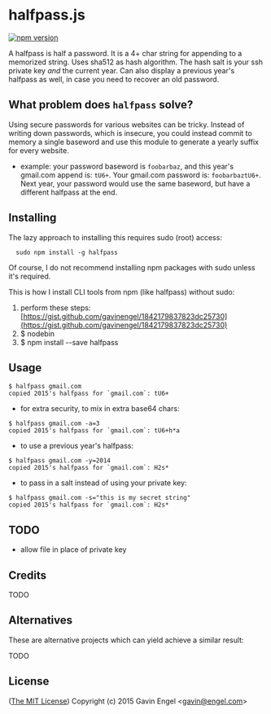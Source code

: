 # halfpass.js

[![npm version](https://badge.fury.io/js/halfpass.svg)](http://badge.fury.io/js/halfpass)

A halfpass is half a password. It is a 4+ char string for appending to a memorized string.  Uses sha512 as hash algorithm.  The hash salt is your ssh private key *and* the current year.  Can also display a previous year's halfpass as well, in case you need to recover an old password.

## What problem does `halfpass` solve?
Using secure passwords for various websites can be tricky.  Instead of writing down passwords, which is insecure, you could instead commit to memory a single baseword and use this module to generate a yearly suffix for every website.

* example: your password baseword is `foobarbaz`, and this year's gmail.com append is: `tU6+`.  Your gmail.com password is: `foobarbaztU6+`.  Next year, your password would use the same baseword, but have a different halfpass at the end.

## Installing 
The lazy approach to installing this requires sudo (root) access:
```
  sudo npm install -g halfpass
```

Of course, I do not recommend installing npm packages with sudo unless it's required.

This is how I install CLI tools from npm (like halfpass) without sudo:

1. perform these steps: [https://gist.github.com/gavinengel/1842179837823dc25730](https://gist.github.com/gavinengel/1842179837823dc25730)
2. $ nodebin
3. $ npm install --save halfpass

## Usage
```
$ halfpass gmail.com
copied 2015's halfpass for `gmail.com`: tU6+
```

* for extra security, to mix in extra base64 chars:

```
$ halfpass gmail.com -a=3
copied 2015's halfpass for `gmail.com`: tU6+h*a
```

* to use a previous year's halfpass:

```
$ halfpass gmail.com -y=2014
copied 2015's halfpass for `gmail.com`: H2s*
```

* to pass in a salt instead of using your private key:

```
$ halfpass gmail.com -s="this is my secret string"
copied 2015's halfpass for `gmail.com`: H2s*
```

## TODO

* allow file in place of private key

## Credits

TODO

## Alternatives
These are alternative projects which can yield achieve a similar result:

TODO

## License

([The MIT License](http://opensource.org/licenses/MIT))
Copyright (c) 2015 Gavin Engel <<gavin@engel.com>>


